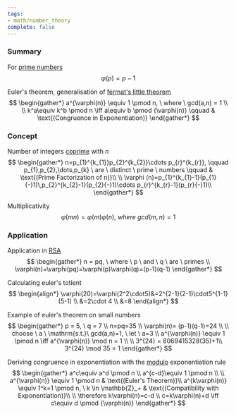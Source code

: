 ```yaml
---
tags:
- math/number_theory
complete: false
---
```

   
### Summary
For [prime numbers](/labyrinth/notes/math/others/prime_numbers)
$$
\varphi(p) = p-1
$$

Euler's theorem, generalisation of [fermat's little theorem](/labyrinth/notes/math/others/fermat's_little_theorem)
$$
\begin{gather*}
a^{\varphi(n)} \equiv 1 \pmod n, \ where \ gcd(a,n) = 1 \\
\\
k^a\equiv k^b \pmod n \iff a\equiv b \pmod {\varphi(n)} \qquad & \text{(Congruence in Exponentiation)}
\end{gather*}
$$
### Concept
Number of integers [coprime](/labyrinth/notes/math/others/greatest_common_divisor#^449690) with $n$
$$
\begin{gather*}
n=p_{1}^{k_{1}}p_{2}^{k_{2}}\cdots p_{r}^{k_{r}}, \qquad p_{1},p_{2},\dots,p_{k} \ are \ distinct \ prime \ numbers \qquad & \text{(Prime Factorization of n)}\\
\\
\varphi (n)=p_{1}^{k_{1}-1}(p_{1}{-}1)\,p_{2}^{k_{2}-1}(p_{2}{-}1)\cdots p_{r}^{k_{r}-1}(p_{r}{-}1)\\
\end{gather*}
$$

Multiplicativity
$$
\varphi(mn)=\varphi(m)\varphi(n), \ where \ gcd(m, n) = 1
$$
### Application
Application in [RSA](/labyrinth/notes/math/others/RSA)
$$
\begin{gather*}
n = pq, \ where \ p \ and \ q \ are \ primes \\
\varphi(n)=\varphi(pq)=\varphi(p)\varphi(q)=(p-1)(q-1)
\end{gather*}
$$

Calculating euler's totient
$$
\begin{align*}
\varphi(20)=\varphi(2^2\cdot5)&=2^{2-1}(2-1)\cdot5^{1-1}(5-1) \\
&=2\cdot 4 \\
&=8
\end{align*}
$$

Example of euler's theorem on small numbers
$$
\begin{gather*}
p = 5, \ q = 7 \\
n=pq=35 \\
\varphi(n)= (p-1)(q-1)=24 \\
\\
choose \ a \ \mathrm{s.t.}\ gcd(a,n)=1, \ let \ a=3 \\
a^{\varphi(n)} \equiv 1 \pmod n \iff a^{\varphi(n)} \mod n = 1 \\
\\
3^{24} = 8069415328(35)+1\\
3^{24} \mod 35 = 1
\end{gather*}
$$

Deriving congruence in exponentiation with the [modulo](/labyrinth/notes/math/others/modulo) exponentiation rule
$$
\begin{gather*}
a^c\equiv a^d \pmod n \\
a^{c-d}\equiv 1 \pmod n \\
\\
a^{\varphi(n)} \equiv 1 \pmod n & \text{(Euler's Theorem)}\\
a^{k\varphi(n)} \equiv 1^k=1 \pmod n, \ k \in \mathbb{Z}_+ & \text{(Compatibility with Exponentiation)}\\
\\
\therefore k\varphi(n)=c-d \\
c=k\varphi(n)+d \iff c\equiv d \pmod {\varphi(n)}
\end{gather*}
$$

